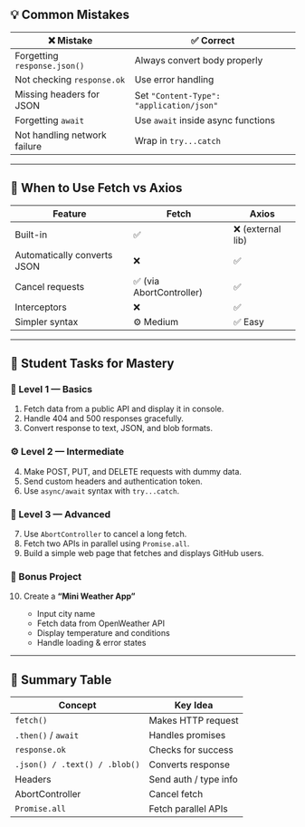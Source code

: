 ## 💡 Common Mistakes

| ❌ Mistake                   | ✅ Correct                               |
| ---------------------------- | ---------------------------------------- |
| Forgetting `response.json()` | Always convert body properly             |
| Not checking `response.ok`   | Use error handling                       |
| Missing headers for JSON     | Set `"Content-Type": "application/json"` |
| Forgetting `await`           | Use `await` inside async functions       |
| Not handling network failure | Wrap in `try...catch`                    |

---

## 🧠 When to Use Fetch vs Axios

| Feature                     | Fetch                    | Axios             |
| --------------------------- | ------------------------ | ----------------- |
| Built-in                    | ✅                       | ❌ (external lib) |
| Automatically converts JSON | ❌                       | ✅                |
| Cancel requests             | ✅ (via AbortController) | ✅                |
| Interceptors                | ❌                       | ✅                |
| Simpler syntax              | ⚙️ Medium                | ✅ Easy           |

---

## 🧩 Student Tasks for Mastery

### 🧠 Level 1 — Basics

1. Fetch data from a public API and display it in console.
2. Handle 404 and 500 responses gracefully.
3. Convert response to text, JSON, and blob formats.

### ⚙️ Level 2 — Intermediate

4. Make POST, PUT, and DELETE requests with dummy data.
5. Send custom headers and authentication token.
6. Use `async/await` syntax with `try...catch`.

### 🚀 Level 3 — Advanced

7. Use `AbortController` to cancel a long fetch.
8. Fetch two APIs in parallel using `Promise.all`.
9. Build a simple web page that fetches and displays GitHub users.

### 💼 Bonus Project

10. Create a **“Mini Weather App”**

    - Input city name
    - Fetch data from OpenWeather API
    - Display temperature and conditions
    - Handle loading & error states

---

## 🔑 Summary Table

| Concept                       | Key Idea              |
| ----------------------------- | --------------------- |
| `fetch()`                     | Makes HTTP request    |
| `.then()` / `await`           | Handles promises      |
| `response.ok`                 | Checks for success    |
| `.json() / .text() / .blob()` | Converts response     |
| Headers                       | Send auth / type info |
| AbortController               | Cancel fetch          |
| `Promise.all`                 | Fetch parallel APIs   |
